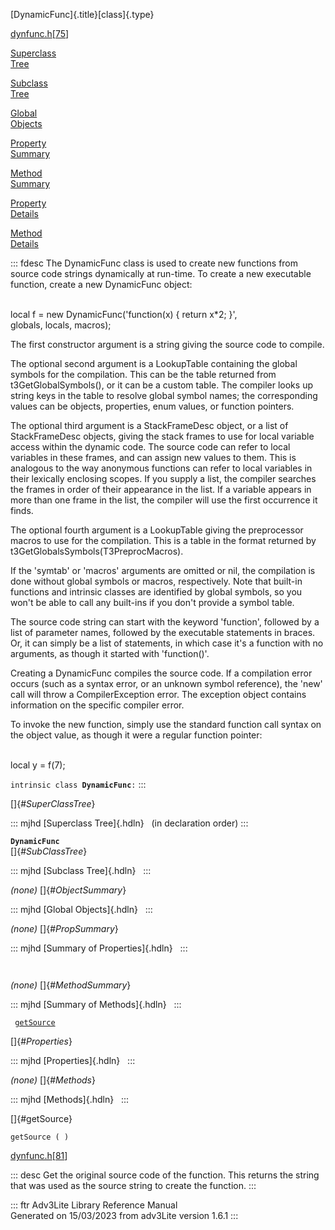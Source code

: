[DynamicFunc]{.title}[class]{.type}

[dynfunc.h](../file/dynfunc.h.html)\[[75](../source/dynfunc.h.html#75)\]

[Superclass\
Tree](#_SuperClassTree_)

[Subclass\
Tree](#_SubClassTree_)

[Global\
Objects](#_ObjectSummary_)

[Property\
Summary](#_PropSummary_)

[Method\
Summary](#_MethodSummary_)

[Property\
Details](#_Properties_)

[Method\
Details](#_Methods_)

::: fdesc
The DynamicFunc class is used to create new functions from source code
strings dynamically at run-time. To create a new executable function,
create a new DynamicFunc object:

\
local f = new DynamicFunc(\'function(x) { return x\*2; }\',\
globals, locals, macros);

The first constructor argument is a string giving the source code to
compile.

The optional second argument is a LookupTable containing the global
symbols for the compilation. This can be the table returned from
t3GetGlobalSymbols(), or it can be a custom table. The compiler looks up
string keys in the table to resolve global symbol names; the
corresponding values can be objects, properties, enum values, or
function pointers.

The optional third argument is a StackFrameDesc object, or a list of
StackFrameDesc objects, giving the stack frames to use for local
variable access within the dynamic code. The source code can refer to
local variables in these frames, and can assign new values to them. This
is analogous to the way anonymous functions can refer to local variables
in their lexically enclosing scopes. If you supply a list, the compiler
searches the frames in order of their appearance in the list. If a
variable appears in more than one frame in the list, the compiler will
use the first occurrence it finds.

The optional fourth argument is a LookupTable giving the preprocessor
macros to use for the compilation. This is a table in the format
returned by t3GetGlobalsSymbols(T3PreprocMacros).

If the \'symtab\' or \'macros\' arguments are omitted or nil, the
compilation is done without global symbols or macros, respectively. Note
that built-in functions and intrinsic classes are identified by global
symbols, so you won\'t be able to call any built-ins if you don\'t
provide a symbol table.

The source code string can start with the keyword \'function\', followed
by a list of parameter names, followed by the executable statements in
braces. Or, it can simply be a list of statements, in which case it\'s a
function with no arguments, as though it started with \'function()\'.

Creating a DynamicFunc compiles the source code. If a compilation error
occurs (such as a syntax error, or an unknown symbol reference), the
\'new\' call will throw a CompilerException error. The exception object
contains information on the specific compiler error.

To invoke the new function, simply use the standard function call syntax
on the object value, as though it were a regular function pointer:

\
local y = f(7);

`intrinsic class `**`DynamicFunc`**` : `
:::

[]{#_SuperClassTree_}

::: mjhd
[Superclass Tree]{.hdln}   (in declaration order)
:::

**`DynamicFunc`**\
[]{#_SubClassTree_}

::: mjhd
[Subclass Tree]{.hdln}  
:::

*(none)* []{#_ObjectSummary_}

::: mjhd
[Global Objects]{.hdln}  
:::

*(none)* []{#_PropSummary_}

::: mjhd
[Summary of Properties]{.hdln}  
:::

` `

*(none)* []{#_MethodSummary_}

::: mjhd
[Summary of Methods]{.hdln}  
:::

` `[`getSource`](#getSource)`  `

[]{#_Properties_}

::: mjhd
[Properties]{.hdln}  
:::

*(none)* []{#_Methods_}

::: mjhd
[Methods]{.hdln}  
:::

[]{#getSource}

`getSource ( )`

[dynfunc.h](../file/dynfunc.h.html)\[[81](../source/dynfunc.h.html#81)\]

::: desc
Get the original source code of the function. This returns the string
that was used as the source string to create the function.
:::

::: ftr
Adv3Lite Library Reference Manual\
Generated on 15/03/2023 from adv3Lite version 1.6.1
:::
